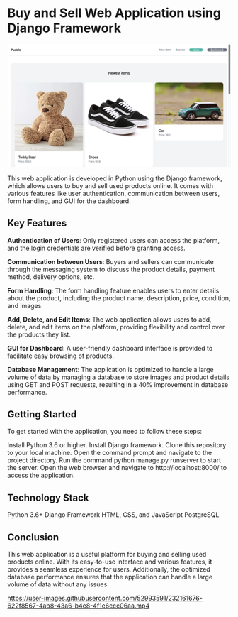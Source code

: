 # Buy and Sell Web Application using Django Framework

![Image Alt Text](items_images/1.png)

This web application is developed in Python using the Django framework, which allows users to buy and sell used products online. It comes with various features like user authentication, communication between users, form handling, and GUI for the dashboard.

## Key Features
<b>Authentication of Users</b>: Only registered users can access the platform, and the login credentials are verified before granting access.

<b>Communication between Users</b>: Buyers and sellers can communicate through the messaging system to discuss the product details, payment method, delivery options, etc.

<b>Form Handling</b>: The form handling feature enables users to enter details about the product, including the product name, description, price, condition, and images.

<b>Add, Delete, and Edit Items</b>: The web application allows users to add, delete, and edit items on the platform, providing flexibility and control over the products they list.

<b>GUI for Dashboard</b>: A user-friendly dashboard interface is provided to facilitate easy browsing of products.

<b>Database Management</b>: The application is optimized to handle a large volume of data by managing a database to store images and product details using GET and POST requests, resulting in a 40% improvement in database performance.

## Getting Started
To get started with the application, you need to follow these steps:

Install Python 3.6 or higher.
Install Django framework.
Clone this repository to your local machine.
Open the command prompt and navigate to the project directory.
Run the command python manage.py runserver to start the server.
Open the web browser and navigate to http://localhost:8000/ to access the application.

## Technology Stack
Python 3.6+
Django Framework
HTML, CSS, and JavaScript
PostgreSQL

## Conclusion
This web application is a useful platform for buying and selling used products online. With its easy-to-use interface and various features, it provides a seamless experience for users. Additionally, the optimized database performance ensures that the application can handle a large volume of data without any issues.


https://user-images.githubusercontent.com/52993591/232161676-622f8567-4ab8-43a6-b4e8-4f1e6ccc06aa.mp4





